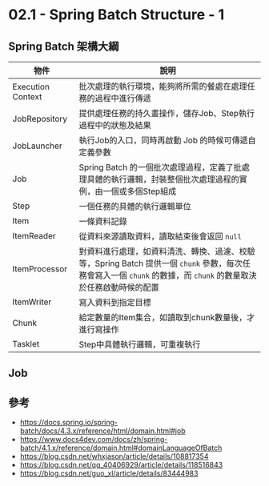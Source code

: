 # 02.1 - Spring Batch Structure - 1

## Spring Batch 架構大綱
| 物件 | 說明 |
| --- | --- |
Execution Context | 批次處理的執行環境，能夠將所需的餐處在處理任務的過程中進行傳遞
JobRepository | 提供處理任務的持久畫操作，儲存Job、Step執行過程中的狀態及結果
JobLauncher | 執行Job的入口，同時再啟動 Job 的時候可傳遞自定義參數
Job | Spring Batch 的一個批次處理過程，定義了批處理具體的執行邏輯，封裝整個批次處理過程的實例，由一個或多個Step組成
Step | 一個任務的具體的執行邏輯單位
Item | 一條資料記錄
ItemReader | 從資料來源讀取資料，讀取結束後會返回 `null`
ItemProcessor | 對資料進行處理，如資料清洗、轉換、過濾、校驗等，Spring Batch 提供一個 `chunk` 參數，每次任務會寫入一個 `chunk` 的數據，而 `chunk` 的數量取決於任務啟動時候的配置
ItemWriter | 寫入資料到指定目標
Chunk | 給定數量的Item集合，如讀取到chunk數量後，才進行寫操作
Tasklet | Step中具體執行邏輯，可重複執行

## Job


## 參考
* https://docs.spring.io/spring-batch/docs/4.3.x/reference/html/domain.html#job
* https://www.docs4dev.com/docs/zh/spring-batch/4.1.x/reference/domain.html#domainLanguageOfBatch
* https://blog.csdn.net/whxjason/article/details/108817354
* https://blog.csdn.net/qq_40406929/article/details/118516843
* https://blog.csdn.net/guo_xl/article/details/83444983
